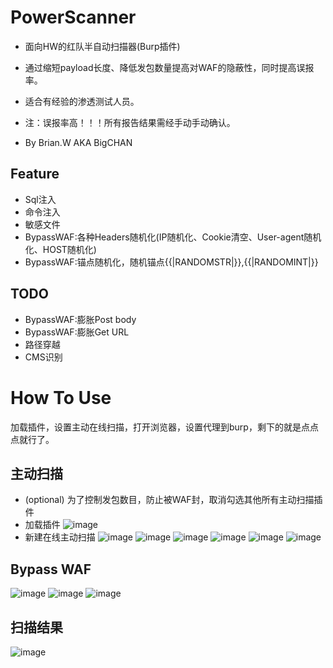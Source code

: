 # PowerScanner
* 面向HW的红队半自动扫描器(Burp插件)
* 通过缩短payload长度、降低发包数量提高对WAF的隐蔽性，同时提高误报率。
* 适合有经验的渗透测试人员。

* 注：误报率高！！！所有报告结果需经手动手动确认。
* By Brian.W AKA BigCHAN

## Feature
* Sql注入
* 命令注入
* 敏感文件
* BypassWAF:各种Headers随机化(IP随机化、Cookie清空、User-agent随机化、HOST随机化)
* BypassWAF:锚点随机化，随机锚点{{|RANDOMSTR|}},{{|RANDOMINT|}}

## TODO
* BypassWAF:膨胀Post body
* BypassWAF:膨胀Get URL
* 路径穿越
* CMS识别

# How To Use
加载插件，设置主动在线扫描，打开浏览器，设置代理到burp，剩下的就是点点点就行了。

## 主动扫描
* (optional) 为了控制发包数目，防止被WAF封，取消勾选其他所有主动扫描插件
* 加载插件
![image](https://raw.githubusercontent.com/usualwyy/PowerScanner/master/images/loadext.png)
* 新建在线主动扫描
![image](https://raw.githubusercontent.com/usualwyy/PowerScanner/master/images/livescan1.jpg)
![image](https://raw.githubusercontent.com/usualwyy/PowerScanner/master/images/livescan2.png)
![image](https://raw.githubusercontent.com/usualwyy/PowerScanner/master/images/livescan3.png)
![image](https://raw.githubusercontent.com/usualwyy/PowerScanner/master/images/livescan4.png)
![image](https://raw.githubusercontent.com/usualwyy/PowerScanner/master/images/livescan5.png)
![image](https://raw.githubusercontent.com/usualwyy/PowerScanner/master/images/livescan6.png)

## Bypass WAF
![image](https://raw.githubusercontent.com/usualwyy/PowerScanner/master/images/BypassWAF1.png)
![image](https://raw.githubusercontent.com/usualwyy/PowerScanner/master/images/BypassWAF2.png)
![image](https://raw.githubusercontent.com/usualwyy/PowerScanner/master/images/BypassWAF3.png)

## 扫描结果
![image](https://raw.githubusercontent.com/usualwyy/PowerScanner/master/images/report1.png)